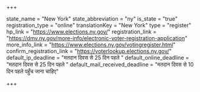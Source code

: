 +++

state_name = "New York"
state_abbreviation = "ny"
is_state = "true"
registration_type = "online"
translationKey = "New York"
type = "register"
hp_link = "https://www.elections.ny.gov/"
registration_link = "https://dmv.ny.gov/more-info/electronic-voter-registration-application"
more_info_link = "https://www.elections.ny.gov/votingregister.html"
confirm_registration_link = "https://voterlookup.elections.ny.gov/"
default_ip_deadline = "मतदान दिवस से 25 दिन पहले "
default_online_deadline = "मतदान दिवस से 25 दिन पहले "
default_mail_received_deadline = "मतदान दिवस से 10 दिन पहले पहुँच जाना चाहिए"

+++
